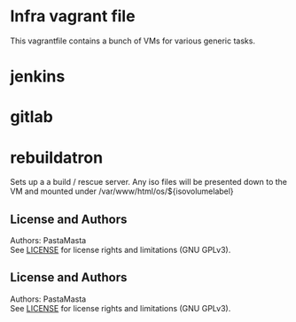 Infra vagrant file
======================

This vagrantfile contains a bunch of VMs for various generic tasks.


jenkins
==========

gitlab
==========

rebuildatron
==========

Sets up a a build / rescue server.
Any iso files will be presented down to the VM and mounted under /var/www/html/os/${isovolumelabel}

License and Authors
-------------------
Authors: PastaMasta  
See [LICENSE](LICENSE.md) for license rights and limitations (GNU GPLv3).


License and Authors
-------------------
Authors: PastaMasta  
See [LICENSE](LICENSE.md) for license rights and limitations (GNU GPLv3).
